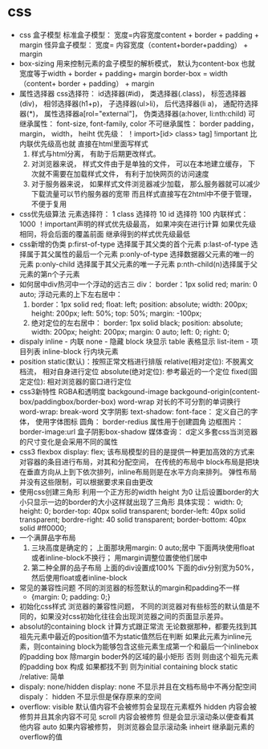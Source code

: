 # css

- css 盒子模型
  标准盒子模型： 宽度=内容宽度content + border + padding + margin
  怪异盒子模型： 宽度= 内容宽度（content+border+padding） + margin
- box-sizing
  用来控制元素的盒子模型的解析模式，
  默认为content-box 也就宽度等于width + border + padding+ margin
  border-box = width（content+ border + padding） + margin
- 属性选择器
  css选择符： id选择器(#id)， 类选择器(.class)， 标签选择器(div)， 相邻选择器(h1+p)， 子选择器(ul>li)， 后代选择器(li a)， 通配符选择器(*)， 属性选择器a[rol="external"]， 伪类选择器(a:hover, li:nth:child)
  可继承属性： font-size, font-family, color
  不可继承属性： border padding， margin， width， heiht
  优先级： ！import>[id> class> tag]
  !important 比内联优先级高也就 直接在html里面写样式
  1. 样式与html分离， 有助于后期更改样式。
  2. 对浏览器来说， 样式文件由于是单独的文件， 可以在本地建立缓存， 下次就不需要在加载样式文件， 有利于加快网页的访问速度
  3. 对于服务器来说， 如果样式文件浏览器减少加载， 那么服务器就可以减少下载流量可以节约服务器的宽带
  而且样式直接写在2html中不便于管理， 不便于复用
- css优先级算法
  元素选择符： 1
  class 选择符 10
  id 选择符 100
  内联样式： 1000
  ！important声明的样式优先级最高， 如果冲突在进行计算
  如果优先级相同，将会后面的覆盖前面
  继承得到的样式优先级最低
- css新增的伪类
  p:first-of-type 选择属于其父类的首个元素
  p:last-of-type 选择属于其父属性的最后一个元素
  p:only-of-type 选择数据器父元素的唯一的元素
  p:only-child 选择属于其父元素的唯一子元素
  p:nth-child(n)选择属于父元素的第n个子元素
- 如何居中div热河中一个浮动的远古三
  div：
  border：1px solid red;
  marin: 0 auto;
  浮动元素的上下左右居中：
  1. border：1px solid red;
      float: left;
      position: absolute;
      width: 200px;
      height: 200px;
      left: 50%;
      top: 50%;
      margin: -100px;
  2. 绝对定位的左右居中：
    border: 1px solid black;
    position: absolute;
    width: 200px;
    height: 200px;
    margin: 0 auto;
    left: 0;
    right: 0;
- dispaly
  inline - 内联
  none - 隐藏
  block 块显示
  table 表格显示
  list-item - 项目列表
  inline-block 行内块元素
- position
  static(默认)：按照正常文档进行排版
  relative(相对定位): 不脱离文档流， 相对自身进行定位
  absolute(绝对定位): 参考最近的一个定位
  fixed(固定定位): 相对浏览器的窗口进行定位
- css3新特性
  RGBA和透明度
  backgound-image backgound-origin(content-box/paddingbox/border-box)
  word-wrap 对长的不可分割的单词换行 word-wrap: break-word
  文字阴影 text-shadow:
  font-face： 定义自己的字体， 使用字体图标
  圆角： border-redius 属性用于创建圆角
  边框图片： border-image:url
  盒子阴影box-shadow
  媒体查询： d定义多套css当浏览器的尺寸变化是会采用不同的属性
- css3 flexbox
  display: flex;
  该布局模型的目的是提供一种更加高效的方式来对容器的条目进行布局，对其和分配空间， 在传统的布局中 block布局是把块在垂直方向从上到下依次排列，inline布局则是在水平方向来排列。 弹性布局并没有这些限制，可以根据要求来自由更改
- 使用css创建三角形
  利用一个正方形的width height 为0
  让后设置border的大小只显示一边的border的大小这样就出现了三角形
  具体实现：
  width: 0;
  height: 0;
  border-top: 40px solid transparent;
  border-left: 40px solid transparent;
  bordre-right: 40 solid transparent;
  border-bottom: 40px solid #ff0000;
- 一个满屏品字布局
  1. 三块高度是确定的；
  上面那块用margin: 0 auto;居中
  下面两块使用float或者inline-block不换行；
  用margin调整位置使他们居中
  2. 第二种全屏的品子布局
  上面的div设置成100% 下面的div分别宽为50%，然后使用float或者inline-block
- 常见的兼容性问题
  不同的浏览器的标签默认的margin和padding不一样
  * {margin: 0; padding: 0;}
- 初始化css样式
  浏览器的兼容性问题， 不同的浏览器对有些标签的默认值是不同的，如果没对css初始化往往会出现浏览器之间的页面显示差异。
- absolut的containing block 计算方式跟正常流
  无论数据那种，都要先找到其祖先元素中最近的position值不为static值然后在判断
  如果此元素为inline元素，则containing block为能够包含这些元素生成第一个和最后一个inlinebox的padding box 除margin boder外的区域的最小矩形
  否则 则由这个祖先元素的padding box 构成
  如果都找不到 则为initial containing block
  static /relative: 简单 
- dispaly: none/hidden
  display: none 不显示并且在文档布局中不再分配空间
  dispaly： hidden 不显示但是保存原来的空间
- overflow:
  visible 默认值内容不会被修剪会呈现在元素框外
  hidden 内容会被修剪并且其余内容不可见
  scroll 内容会被修剪 但是会显示滚动条以便查看其他内容
  auto 如果内容被修剪， 则浏览器会显示滚动条
  inheirt 继承副元素的overflow的值